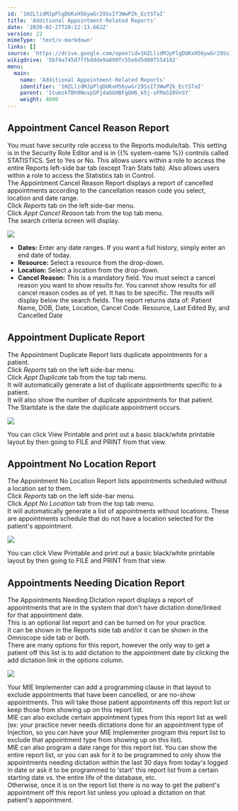 ```yaml
---
id: '1HZLlidMJpPlgDUKxH56ywGr29SsIf3WwPZk_EctSTaI'
title: 'Additional Appointment-Related Reports'
date: '2020-02-27T20:12:13.662Z'
version: 22
mimeType: 'text/x-markdown'
links: []
source: 'https://drive.google.com/open?id=1HZLlidMJpPlgDUKxH56ywGr29SsIf3WwPZk_EctSTaI'
wikigdrive: '5bf4a745d7ffbddde9a890fc55e6d5d807554182'
menu:
  main:
    name: 'Additional Appointment-Related Reports'
    identifier: '1HZLlidMJpPlgDUKxH56ywGr29SsIf3WwPZk_EctSTaI'
    parent: '1tumzkTBh0NospSPjdaGGHBFgQH6_k5j-sFMaSI0VnSY'
    weight: 4090
---
```

## Appointment Cancel Reason Report  
  
You must have security role access to the Reports module/tab. This setting is in the Security Role Editor and is in {{% system-name %}} controls called STATISTICS. Set to Yes or No. This allows users within a role to access the entire Reports left-side bar tab (except Tran Stats tab). Also allows users within a role to access the Statistics tab in Control.  
The Appointment Cancel Reason Report displays a report of cancelled appointments according to the cancellation reason code you select, location and date range.  
Click *Reports* tab on the left side-bar menu.  
Click *Appt Cancel Reason* tab from the top tab menu.  
The search criteria screen will display.
  
![](../additional-appointment-related-reports.assets/10000000000001C0000000C80C3299A968CA9C4C.png)  

* <strong>Dates:</strong> Enter any date ranges. If you want a full history, simply enter an end date of today.
* <strong>Resource:</strong> Select a resource from the drop-down.
* <strong>Location:</strong> Select a location from the drop-down.
* <strong>Cancel Reason:</strong> This is a mandatory field. You must select a cancel reason you want to show results for. You cannot show results for <em>all</em> cancel reason codes as of yet. It has to be specific.
The results will display below the search fields. The report returns data of: Patient Name, DOB, Date, Location, Cancel Code. Resource, Last Edited By, and Cancelled Date
  
## Appointment Duplicate Report  
  
The Appointment Duplicate Report lists duplicate appointments for a patient.  
Click *Reports* tab on the left side-bar menu.  
Click *Appt Duplicate* tab from the top tab menu.  
It will automatically generate a list of duplicate appointments specific to a patient.  
It will also show the number of duplicate appointments for that patient.  
The Startdate is the date the duplicate appointment occurs.
  
![](../additional-appointment-related-reports.assets/1000000000000398000000C085E73A260B0BCEE4.png)  

You can click View Printable and print out a basic black/white printable layout by then going to FILE and PRINT from that view.
  
## Appointment No Location Report  
  
The Appointment No Location Report lists appointments scheduled without a location set to them.  
Click *Reports* tab on the left side-bar menu.  
Click *Appt No Location* tab from the top tab menu.  
It will automatically generate a list of appointments without locations. These are appointments schedule that do not have a location selected for the patient's appointment.
  
![](../additional-appointment-related-reports.assets/1000000000000393000000F58BBD2B4EF961EAF8.png)  

You can click View Printable and print out a basic black/white printable layout by then going to FILE and PRINT from that view.
  
## Appointments Needing Dication Report  
  
The Appointments Needing Dictation report displays a report of appointments that are in the system that don't have dictation done/linked for that appointment date.  
This is an optional list report and can be turned on for your practice.  
It can be shown in the Reports side tab and/or it can be shown in the Omniscope side tab or both.  
There are many options for this report, however the only way to get a patient off this list is to add dictation to the appointment date by clicking the add dictation link in the options column.
  
![](../additional-appointment-related-reports.assets/1000000000000448000000ABB3BF0481452B9AED.png)  

Your MIE Implementer can add a programming clause in that layout to exclude appointments that have been cancelled, or are no-show appointments. This will take those patient appointments off this report list or keep those from showing up on this report list.  
MIE can also exclude certain appointment types from this report list as well (ex: your practice never needs dictations done for an appointment type of Injection, so you can have your MIE Implementer program this report list to exclude that appointment type from showing up on this list).  
MIE can also program a date range for this report list. You can show the entire report list, or you can ask for it to be programmed to only show the appointments needing dictation within the last 30 days from today's logged in date or ask it to be programmed to ‘start' this report list from a certain starting date vs. the entire life of the database, etc.  
Otherwise, once it is on the report list there is no way to get the patient's appointment off this report list unless you upload a dictation on that patient's appointment.
